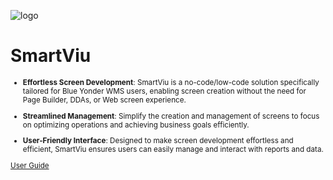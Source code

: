 ![logo](https://github.com/OracularIS/smartviu/assets/161841391/b775859f-e343-4a2f-981a-3d721c1b1b52)

# SmartViu <small>

- **Effortless Screen Development**: SmartViu is a no-code/low-code solution specifically tailored for Blue Yonder WMS users, enabling screen creation without the need for Page Builder, DDAs, or Web screen experience.
  
- **Streamlined Management**: Simplify the creation and management of screens to focus on optimizing operations and achieving business goals efficiently.

- **User-Friendly Interface**: Designed to make screen development effortless and efficient, SmartViu ensures users can easily manage and interact with reports and data.


[User Guide](./readme.md)
